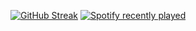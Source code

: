 [![GitHub Streak](https://github-readme-streak-stats.herokuapp.com/?user=DenverCoder1)](https://git.io/streak-stats)
[![Spotify recently played](https://spotify-recently-played-readme.vercel.app/api?user=jeffreyca16)](https://open.spotify.com/user/jeffreyca16)




<!--
**mkuba2006/mkuba2006** is a ✨ _special_ ✨ repository because its `README.md` (this file) appears on your GitHub profile..

Here are some ideas to get you started:

- 🔭 I’m currently working on ...
- 🌱 I’m currently learning ...
- 👯 I’m looking to collaborate on ...
- 🤔 I’m looking for help with ...
- 💬 Ask me about ...
- 📫 How to reach me: ...
- 😄 Pronouns: ...
- ⚡ Fun fact: ...
-->
